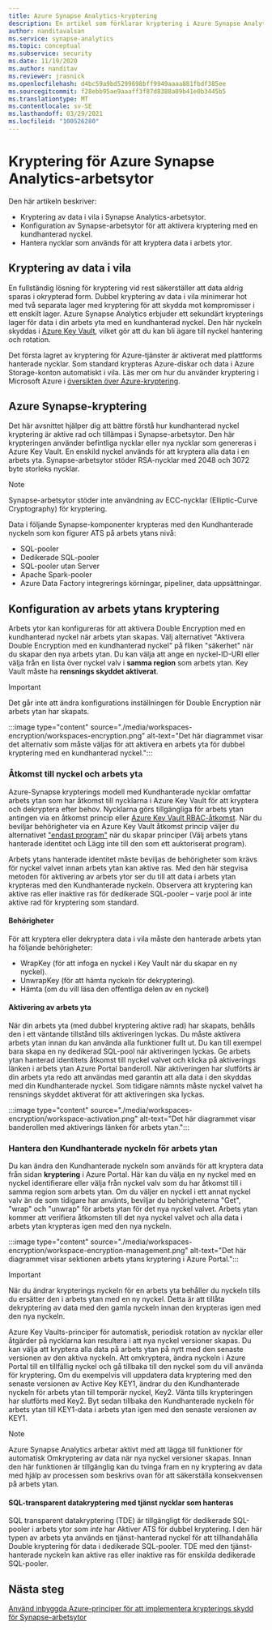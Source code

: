 ```yaml
---
title: Azure Synapse Analytics-kryptering
description: En artikel som förklarar kryptering i Azure Synapse Analytics
author: nanditavalsan
ms.service: synapse-analytics
ms.topic: conceptual
ms.subservice: security
ms.date: 11/19/2020
ms.author: nanditav
ms.reviewer: jrasnick
ms.openlocfilehash: d4bc59a9bd5299698bff9949aaaa881fbdf385ee
ms.sourcegitcommit: f28ebb95ae9aaaff3f87d8388a09b41e0b3445b5
ms.translationtype: MT
ms.contentlocale: sv-SE
ms.lasthandoff: 03/29/2021
ms.locfileid: "100526280"
---
```

# <a name="encryption-for-azure-synapse-analytics-workspaces"></a>Kryptering för Azure Synapse Analytics-arbetsytor

Den här artikeln beskriver:
* Kryptering av data i vila i Synapse Analytics-arbetsytor.
* Konfiguration av Synapse-arbetsytor för att aktivera kryptering med en kundhanterad nyckel.
* Hantera nycklar som används för att kryptera data i arbets ytor.

## <a name="encryption-of-data-at-rest"></a>Kryptering av data i vila

En fullständig lösning för kryptering vid rest säkerställer att data aldrig sparas i okrypterad form. Dubbel kryptering av data i vila minimerar hot med två separata lager med kryptering för att skydda mot kompromisser i ett enskilt lager. Azure Synapse Analytics erbjuder ett sekundärt krypterings lager för data i din arbets yta med en kundhanterad nyckel. Den här nyckeln skyddas i [Azure Key Vault](../../key-vault/general/overview.md), vilket gör att du kan bli ägare till nyckel hantering och rotation.

Det första lagret av kryptering för Azure-tjänster är aktiverat med plattforms hanterade nycklar. Som standard krypteras Azure-diskar och data i Azure Storage-konton automatiskt i vila. Läs mer om hur du använder kryptering i Microsoft Azure i [översikten över Azure-kryptering](../../security/fundamentals/encryption-overview.md).

## <a name="azure-synapse-encryption"></a>Azure Synapse-kryptering

Det här avsnittet hjälper dig att bättre förstå hur kundhanterad nyckel kryptering är aktive rad och tillämpas i Synapse-arbetsytor. Den här krypteringen använder befintliga nycklar eller nya nycklar som genereras i Azure Key Vault. En enskild nyckel används för att kryptera alla data i en arbets yta. Synapse-arbetsytor stöder RSA-nycklar med 2048 och 3072 byte storleks nycklar.

> [!NOTE]
> Synapse-arbetsytor stöder inte användning av ECC-nycklar (Elliptic-Curve Cryptography) för kryptering.

Data i följande Synapse-komponenter krypteras med den Kundhanterade nyckeln som kon figurer ATS på arbets ytans nivå:
* SQL-pooler
 * Dedikerade SQL-pooler
 * SQL-pooler utan Server
* Apache Spark-pooler
* Azure Data Factory integrerings körningar, pipeliner, data uppsättningar.

## <a name="workspace-encryption-configuration"></a>Konfiguration av arbets ytans kryptering

Arbets ytor kan konfigureras för att aktivera Double Encryption med en kundhanterad nyckel när arbets ytan skapas. Välj alternativet "Aktivera Double Encryption med en kundhanterad nyckel" på fliken "säkerhet" när du skapar den nya arbets ytan. Du kan välja att ange en nyckel-ID-URI eller välja från en lista över nyckel valv i **samma region** som arbets ytan. Key Vault måste ha **rensnings skyddet aktiverat**.

> [!IMPORTANT]
> Det går inte att ändra konfigurations inställningen för Double Encryption när arbets ytan har skapats.

:::image type="content" source="./media/workspaces-encryption/workspaces-encryption.png" alt-text="Det här diagrammet visar det alternativ som måste väljas för att aktivera en arbets yta för dubbel kryptering med en kundhanterad nyckel.":::

### <a name="key-access-and-workspace-activation"></a>Åtkomst till nyckel och arbets yta

Azure-Synapse krypterings modell med Kundhanterade nycklar omfattar arbets ytan som har åtkomst till nycklarna i Azure Key Vault för att kryptera och dekryptera efter behov. Nycklarna görs tillgängliga för arbets ytan antingen via en åtkomst princip eller [Azure Key Vault RBAC-åtkomst](../../key-vault/general/rbac-guide.md). När du beviljar behörigheter via en Azure Key Vault åtkomst princip väljer du alternativet ["endast program"](../../key-vault/general/secure-your-key-vault.md#key-vault-authentication-options) när du skapar principer (Välj arbets ytans hanterade identitet och Lägg inte till den som ett auktoriserat program).

 Arbets ytans hanterade identitet måste beviljas de behörigheter som krävs för nyckel valvet innan arbets ytan kan aktive ras. Med den här stegvisa metoden för aktivering av arbets ytor ser du till att data i arbets ytan krypteras med den Kundhanterade nyckeln. Observera att kryptering kan aktive ras eller inaktive ras för dedikerade SQL-pooler – varje pool är inte aktive rad för kryptering som standard.

#### <a name="permissions"></a>Behörigheter

För att kryptera eller dekryptera data i vila måste den hanterade arbets ytan ha följande behörigheter:
* WrapKey (för att infoga en nyckel i Key Vault när du skapar en ny nyckel).
* UnwrapKey (för att hämta nyckeln för dekryptering).
* Hämta (om du vill läsa den offentliga delen av en nyckel)

#### <a name="workspace-activation"></a>Aktivering av arbets yta

När din arbets yta (med dubbel kryptering aktive rad) har skapats, behålls den i ett väntande tillstånd tills aktiveringen lyckas. Du måste aktivera arbets ytan innan du kan använda alla funktioner fullt ut. Du kan till exempel bara skapa en ny dedikerad SQL-pool när aktiveringen lyckas. Ge arbets ytan hanterad identitets åtkomst till nyckel valvet och klicka på aktiverings länken i arbets ytan Azure Portal banderoll. När aktiveringen har slutförts är din arbets yta redo att användas med garantin att alla data i den skyddas med din Kundhanterade nyckel. Som tidigare nämnts måste nyckel valvet ha rensnings skyddet aktiverat för att aktiveringen ska lyckas.

:::image type="content" source="./media/workspaces-encryption/workspace-activation.png" alt-text="Det här diagrammet visar banderollen med aktiverings länken för arbets ytan.":::


### <a name="manage-the-workspace-customer-managed-key"></a>Hantera den Kundhanterade nyckeln för arbets ytan 

Du kan ändra den Kundhanterade nyckeln som används för att kryptera data från sidan **kryptering** i Azure Portal. Här kan du välja en ny nyckel med en nyckel identifierare eller välja från nyckel valv som du har åtkomst till i samma region som arbets ytan. Om du väljer en nyckel i ett annat nyckel valv än de som tidigare har använts, beviljar du behörigheterna "Get", "wrap" och "unwrap" för arbets ytan för det nya nyckel valvet. Arbets ytan kommer att verifiera åtkomsten till det nya nyckel valvet och alla data i arbets ytan krypteras igen med den nya nyckeln.

:::image type="content" source="./media/workspaces-encryption/workspace-encryption-management.png" alt-text="Det här diagrammet visar sektionen arbets ytans kryptering i Azure Portal.":::

>[!IMPORTANT]
>När du ändrar krypterings nyckeln för en arbets yta behåller du nyckeln tills du ersätter den i arbets ytan med en ny nyckel. Detta är att tillåta dekryptering av data med den gamla nyckeln innan den krypteras igen med den nya nyckeln.

Azure Key Vaults-principer för automatisk, periodisk rotation av nycklar eller åtgärder på nycklarna kan resultera i att nya nyckel versioner skapas. Du kan välja att kryptera alla data på arbets ytan på nytt med den senaste versionen av den aktiva nyckeln. Att omkryptera, ändra nyckeln i Azure Portal till en tillfällig nyckel och gå tillbaka till den nyckel som du vill använda för kryptering. Om du exempelvis vill uppdatera data kryptering med den senaste versionen av Active Key KEY1, ändrar du den Kundhanterade nyckeln för arbets ytan till temporär nyckel, Key2. Vänta tills krypteringen har slutförts med Key2. Byt sedan tillbaka den Kundhanterade nyckeln för arbets ytan till KEY1-data i arbets ytan igen med den senaste versionen av KEY1.

> [!NOTE]
> Azure Synapse Analytics arbetar aktivt med att lägga till funktioner för automatisk Omkryptering av data när nya nyckel versioner skapas. Innan den här funktionen är tillgänglig kan du tvinga fram en ny kryptering av data med hjälp av processen som beskrivs ovan för att säkerställa konsekvensen på arbets ytan.

#### <a name="sql-transparent-data-encryption-with-service-managed-keys"></a>SQL-transparent datakryptering med tjänst nycklar som hanteras

SQL transparent datakryptering (TDE) är tillgängligt för dedikerade SQL-pooler i arbets ytor som *inte* har Aktiver ATS för dubbel kryptering. I den här typen av arbets yta används en tjänst-hanterad nyckel för att tillhandahålla Double kryptering för data i dedikerade SQL-pooler. TDE med den tjänst-hanterade nyckeln kan aktive ras eller inaktive ras för enskilda dedikerade SQL-pooler.

## <a name="next-steps"></a>Nästa steg

[Använd inbyggda Azure-principer för att implementera krypterings skydd för Synapse-arbetsytor](../policy-reference.md)

